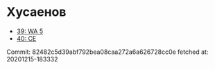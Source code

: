 # Хусаенов
- [39: WA 5](39.md)
- [40: CE](40.md)

Commit: 82482c5d39abf792bea08caa272a6a626728cc0e
 fetched at: 20201215-183332
